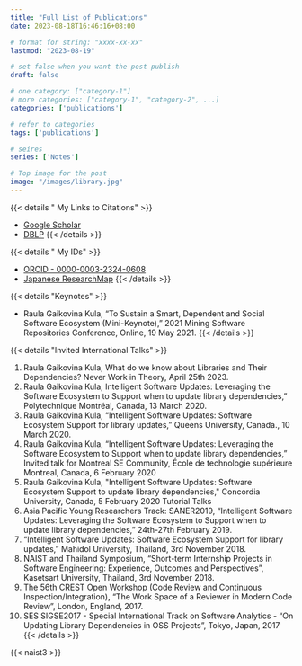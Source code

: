 ```yaml
---
title: "Full List of Publications"
date: 2023-08-18T16:46:16+08:00

# format for string: "xxxx-xx-xx"
lastmod: "2023-08-19"

# set false when you want the post publish
draft: false

# one category: ["category-1"] 
# more categories: ["category-1", "category-2", ...]
categories: ['publications']

# refer to categories
tags: ['publications']

# seires
series: ['Notes']

# Top image for the post
image: "/images/library.jpg"
---
```



<!--more-->

{{< details " My Links to Citations" >}}
- [Google Scholar](https://scholar.google.com.au/citations?hl=ja&user=BxUrdQEAAAAJ)
- [DBLP](https://dblp.org/pid/64/7675.html)
{{< /details >}}

{{< details " My IDs" >}}
- [ORCID - 0000-0003-2324-0608](https://orcid.org/0000-0003-2324-0608)
- [Japanese ResearchMap](https://researchmap.jp/raula-k/?lang=english)
{{< /details >}}

{{< details "Keynotes" >}}
- Raula Gaikovina Kula, “To Sustain a Smart, Dependent and Social Software Ecosystem (Mini-Keynote),” 2021 Mining Software Repositories Conference, Online, 19 May 2021.
{{< /details >}}

{{< details "Invited International Talks" >}}
1.	Raula Gaikovina Kula, What do we know about Libraries and Their Dependencies? Never Work in Theory, April 25th 2023.
2.	Raula Gaikovina Kula, Intelligent Software Updates: Leveraging the Software Ecosystem to Support when to update library dependencies,” Polytechnique Montréal, Canada, 13 March 2020.
3.	Raula Gaikovina Kula, “Intelligent Software Updates: Software Ecosystem Support for library updates,” Queens University, Canada., 10 March 2020.
4.	Raula Gaikovina Kula, “Intelligent Software Updates: Leveraging the Software Ecosystem to Support when to update library dependencies,” Invited talk for Montreal SE Community, École de technologie supérieure Montreal, Canada, 6 February 2020
5.	Raula Gaikovina Kula, "Intelligent Software Updates: Software Ecosystem Support to update library dependencies," Concordia University, Canada, 5 February 2020
Tutorial Talks
1.	Asia Pacific Young Researchers Track: SANER2019, “Intelligent Software Updates: Leveraging the Software Ecosystem to Support when to update library dependencies,” 24th-27th February 2019.
2.	“Intelligent Software Updates: Software Ecosystem Support for library updates,” Mahidol University, Thailand, 3rd November 2018.
3.	NAIST and Thailand Symposium, “Short-term Internship Projects in Software Engineering: Experience, Outcomes and Perspectives”, Kasetsart University, Thailand, 3rd November 2018.
4.	The 56th CREST Open Workshop (Code Review and Continuous Inspection/Integration), “The Work Space of a Reviewer in Modern Code Review”, London, England, 2017.
5.	SES SIGSE2017 - Special International Track on Software Analytics - “On Updating Library Dependencies in OSS Projects”, Tokyo, Japan, 2017
{{< /details >}}
 
{{< naist3 >}}

